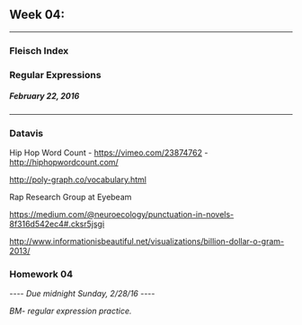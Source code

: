 ## Week 04:
---

### Fleisch Index

### Regular Expressions

##### February 22, 2016

---

### Datavis

Hip Hop Word Count - https://vimeo.com/23874762 - http://hiphopwordcount.com/

http://poly-graph.co/vocabulary.html

Rap Research Group at Eyebeam

https://medium.com/@neuroecology/punctuation-in-novels-8f316d542ec4#.cksr5jsgi

http://www.informationisbeautiful.net/visualizations/billion-dollar-o-gram-2013/


### Homework 04

---- *Due midnight Sunday, 2/28/16* ----

*BM- regular expression practice.*